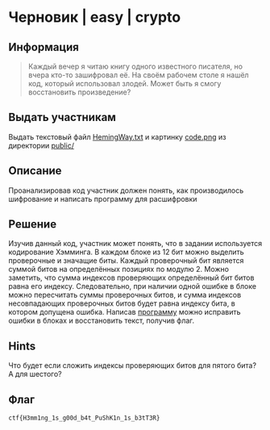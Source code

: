 # Черновик | easy | crypto

## Информация
> Каждый вечер я читаю книгу одного известного писателя, но вчера кто-то зашифровал её. На своём рабочем столе я нашёл код, который использовал злодей. Может быть я смогу восстановить произведение?

## Выдать участникам
Выдать текстовый файл [HemingWay.txt](public/HemingWay.txt) и картинку [code.png](public/code.png) из директории [public/](public/)

## Описание
Проанализировав код участник должен понять, как производилось шифрование и написать программу для расшифровки

## Решение
Изучив данный код, участник может понять, что в задании используется кодирование Хэмминга. В каждом блоке из 12 бит можно выделить проверочные и значащие биты. Каждый проверочный бит является суммой битов на определённых позициях по модулю 2. Можно заметить, что сумма индексов проверяющих определённый бит битов равна его индексу.  Следовательно, при наличии одной ошибке в блоке можно пересчитать суммы проверочных битов, и сумма индексов несовпадающих проверочных битов будет равна индексу бита, в котором допущена ошибка. Написав [программу](solve/solve.py) можно исправить ошибки в блоках и восстановить текст, получив флаг.

## Hints
Что будет если сложить индексы проверяющих битов для пятого бита? А для шестого?

## Флаг
`ctf{H3mm1ng_1s_g00d_b4t_PuShK1n_1s_b3tT3R}`
